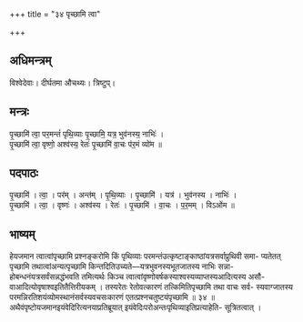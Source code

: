 +++
title = "३४ पृच्छामि त्वा"

+++
## अधिमन्त्रम्
विश्वेदेवाः। दीर्घतमा औचथ्यः। त्रिष्टुप्।

## मन्त्रः
पृ॒च्छामि॑ त्वा॒ पर॒मन्तं॑ पृथि॒व्याः पृ॒च्छामि॒ यत्र॒ भुव॑नस्य॒ नाभिः॑ ।  
पृ॒च्छामि॑ त्वा॒ वृष्णो॒ अश्व॑स्य॒ रेतः॑ पृ॒च्छामि॑ वा॒चः प॑र॒मं व्यो॑म ॥

## पदपाठः
पृ॒च्छामि॑ । त्वा॒ । पर॑म् । अन्त॑म् । पृ॒थि॒व्याः । पृ॒च्छामि॑ । यत्र॑ । भुव॑नस्य । नाभिः॑ ।  
पृ॒च्छामि॑ । त्वा॒ । वृष्णः॑ । अश्व॑स्य । रेतः॑ । पृ॒च्छामि॑ । वा॒चः । प॒र॒मम् । विऽओ॑म ॥

## भाष्यम्
हेयजमान त्वात्वांपृच्छामि प्रश्नङ्करोमि किं पृथिव्याः परमन्तंउत्कृष्टाङ्काष्ठांयत्रसर्वाप्रुथिवी समा- प्यतेतत् पृच्छामि तथात्वांअन्यत्पृच्छामि किन्तदितिउच्यते—यत्रभुवनस्यभूतजातस्य नाभिः सन्ना- होबन्धनंयत्रसर्वंसन्नद्धंभवति तमित्यर्थः किञ्च त्वात्वांवृष्णोवर्षकस्याश्वस्यव्याप्तस्यआदित्यस्य असौ- वाआदित्योवृषाश्वइतितैत्तिरीयकम् । तस्यरेतः रेतोवत्कारणं तत्किमितिपृच्छामि तथा वाचः सर्व- स्यवाग्जातस्य परमन्निरतिशयंव्योमस्थानंसर्वस्यवचसःकारणं एतत्प्रश्नचतुष्टयंपृच्छामि ॥ ३४ ॥ अथैवंपृष्टोयजमानइयंवेदिरित्यनयाप्रतिब्रूयात् इयंवेदिःपरोअन्तःपृथिव्याइतिप्रत्याहेति- सूत्रितत्वात् ।